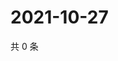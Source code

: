 # 2021-10-27

共 0 条

<!-- BEGIN WEIBO -->
<!-- 最后更新时间 Wed Oct 27 2021 06:00:59 GMT+0800 (China Standard Time) -->

<!-- END WEIBO -->
